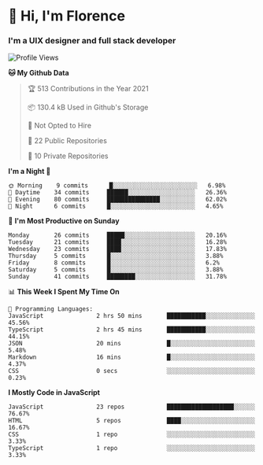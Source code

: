 <h1>👋 Hi, I'm Florence</h1>
<h3>I'm a UIX designer and full stack developer</h3>


<!--START_SECTION:waka-->
![Profile Views](http://img.shields.io/badge/Profile%20Views-26-blue)

**🐱 My Github Data** 

> 🏆 513 Contributions in the Year 2021
 > 
> 📦 130.4 kB Used in Github's Storage 
 > 
> 🚫 Not Opted to Hire
 > 
> 📜 22 Public Repositories 
 > 
> 🔑 10 Private Repositories  
 > 
**I'm a Night 🦉** 

```text
🌞 Morning    9 commits      █░░░░░░░░░░░░░░░░░░░░░░░░   6.98% 
🌆 Daytime    34 commits     ██████░░░░░░░░░░░░░░░░░░░   26.36% 
🌃 Evening    80 commits     ███████████████░░░░░░░░░░   62.02% 
🌙 Night      6 commits      █░░░░░░░░░░░░░░░░░░░░░░░░   4.65%

```
📅 **I'm Most Productive on Sunday** 

```text
Monday       26 commits     █████░░░░░░░░░░░░░░░░░░░░   20.16% 
Tuesday      21 commits     ████░░░░░░░░░░░░░░░░░░░░░   16.28% 
Wednesday    23 commits     ████░░░░░░░░░░░░░░░░░░░░░   17.83% 
Thursday     5 commits      █░░░░░░░░░░░░░░░░░░░░░░░░   3.88% 
Friday       8 commits      █░░░░░░░░░░░░░░░░░░░░░░░░   6.2% 
Saturday     5 commits      █░░░░░░░░░░░░░░░░░░░░░░░░   3.88% 
Sunday       41 commits     ████████░░░░░░░░░░░░░░░░░   31.78%

```


📊 **This Week I Spent My Time On** 

```text
💬 Programming Languages: 
JavaScript               2 hrs 50 mins       ███████████░░░░░░░░░░░░░░   45.56% 
TypeScript               2 hrs 45 mins       ███████████░░░░░░░░░░░░░░   44.15% 
JSON                     20 mins             █░░░░░░░░░░░░░░░░░░░░░░░░   5.48% 
Markdown                 16 mins             █░░░░░░░░░░░░░░░░░░░░░░░░   4.37% 
CSS                      0 secs              ░░░░░░░░░░░░░░░░░░░░░░░░░   0.23%

```

**I Mostly Code in JavaScript** 

```text
JavaScript               23 repos            ███████████████████░░░░░░   76.67% 
HTML                     5 repos             ████░░░░░░░░░░░░░░░░░░░░░   16.67% 
CSS                      1 repo              ░░░░░░░░░░░░░░░░░░░░░░░░░   3.33% 
TypeScript               1 repo              ░░░░░░░░░░░░░░░░░░░░░░░░░   3.33%

```



<!--END_SECTION:waka-->
